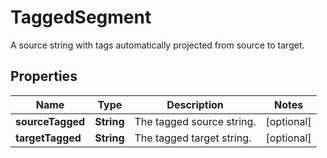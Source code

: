 

# TaggedSegment

A source string with tags automatically projected from source to target.
## Properties

Name | Type | Description | Notes
------------ | ------------- | ------------- | -------------
**sourceTagged** | **String** | The tagged source string. |  [optional]
**targetTagged** | **String** | The tagged target string. |  [optional]




